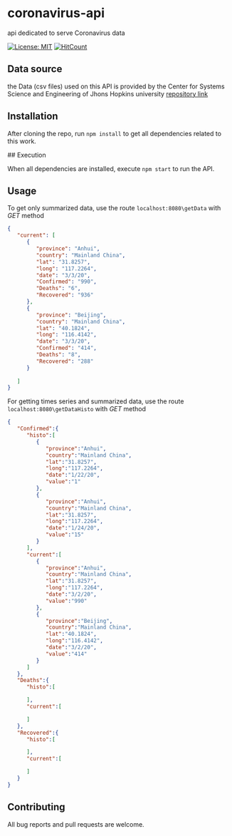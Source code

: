 # coronavirus-api
api dedicated to serve Coronavirus data

[![License: MIT](https://img.shields.io/badge/License-MIT-yellow.svg)](https://opensource.org/licenses/MIT)
[![HitCount](http://hits.dwyl.com/aitahtman/coronavirus-api.svg)](http://hits.dwyl.com/aitahtman/coronavirus-api) 

## Data source

the Data  (csv files) used on this API is provided by the Center for Systems Science and Engineering of Jhons Hopkins university [repository link](https://github.com/CSSEGISandData/COVID-19)


## Installation 

After cloning the repo, run ```npm install``` to get all dependencies related to this work.


## Execution

When all dependencies are installed, execute ```npm start``` to run the API.


## Usage

To get only summarized data, use the route ```localhost:8080\getData``` with *GET* method
```json
{
   "current": [
      {
         "province": "Anhui",
         "country": "Mainland China",
         "lat": "31.8257",
         "long": "117.2264",
         "date": "3/3/20",
         "Confirmed": "990",
         "Deaths": "6",
         "Recovered": "936"
      },
      {
         "province": "Beijing",
         "country": "Mainland China",
         "lat": "40.1824",
         "long": "116.4142",
         "date": "3/3/20",
         "Confirmed": "414",
         "Deaths": "8",
         "Recovered": "288"
      }
      
   ]
} 
```
For getting times series and summarized data, use the route ```localhost:8080\getDataHisto``` with *GET* method

```json
{
   "Confirmed":{
      "histo":[
         {
            "province":"Anhui",
            "country":"Mainland China",
            "lat":"31.8257",
            "long":"117.2264",
            "date":"1/22/20",
            "value":"1"
         },
         {
            "province":"Anhui",
            "country":"Mainland China",
            "lat":"31.8257",
            "long":"117.2264",
            "date":"1/24/20",
            "value":"15"
         }
      ],
      "current":[
         {
            "province":"Anhui",
            "country":"Mainland China",
            "lat":"31.8257",
            "long":"117.2264",
            "date":"3/2/20",
            "value":"990"
         },
         {
            "province":"Beijing",
            "country":"Mainland China",
            "lat":"40.1824",
            "long":"116.4142",
            "date":"3/2/20",
            "value":"414"
         }
      ]
   },
   "Deaths":{
      "histo":[

      ],
      "current":[

      ]
   },
   "Recovered":{
      "histo":[

      ],
      "current":[

      ]
   }
}
```
## Contributing
All bug reports and pull requests are welcome.
